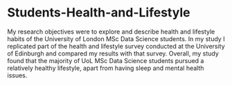 # Students-Health-and-Lifestyle
My research objectives were to explore and describe health and lifestyle habits of the University of London MSc Data Science students. In my study I replicated part of the health and lifestyle survey conducted at the University of Edinburgh and compared my results with that survey. Overall, my study found that the majority of UoL MSc Data Science students pursued a relatively healthy lifestyle, apart from having sleep and mental health issues.
